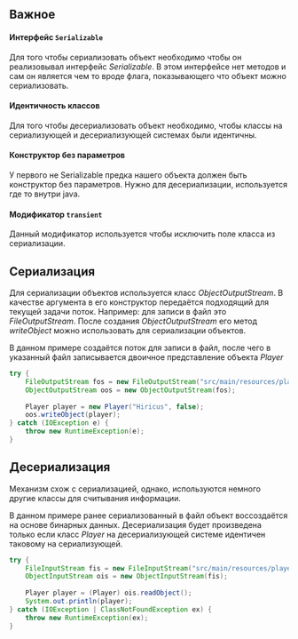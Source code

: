 ## Важное
#### Интерфейс `Serializable`
Для того чтобы сериализовать объект необходимо чтобы он реализовывал интерфейс *Serializable*. В этом интерфейсе нет методов и сам он является чем то вроде флага, показывающего что объект можно сериализовать.

#### Идентичность классов
Для того чтобы десериализовать объект необходимо, чтобы классы на сериализующей и десериализующей системах были идентичны.

#### Конструктор без параметров
У первого не Serializable предка нашего объекта должен быть конструктор без параметров. Нужно для десериализации, используется где то внутри java.

#### Модификатор `transient`
Данный модификатор используется чтобы исключить поле класса из сериализации.

## Сериализация
Для сериализации объектов используется класс *ObjectOutputStream*. В качестве аргумента в его конструктор передаётся подходящий для текущей задачи поток. Например: для записи в файл это *FileOutputStream*.
После создания *ObjectOutputStream* его метод *writeObject* можно использовать для сериализации объектов.

В данном примере создаётся поток для записи в файл, после чего в указанный файл записывается двоичное представление объекта *Player*
```java
try {  
    FileOutputStream fos = new FileOutputStream("src/main/resources/players.bin");  
    ObjectOutputStream oos = new ObjectOutputStream(fos);  
  
    Player player = new Player("Hiricus", false);  
    oos.writeObject(player);  
} catch (IOException e) {  
    throw new RuntimeException(e);  
}
```

## Десериализация
Механизм схож с сериализацией, однако, используются немного другие классы для считывания информации.

В данном примере ранее сериализованный в файл объект воссоздаётся на основе бинарных данных.
Десериализация будет произведена только если класс *Player* на десериализующей системе идентичен таковому на сериализующей.
```java
try {  
    FileInputStream fis = new FileInputStream("src/main/resources/players.bin");  
    ObjectInputStream ois = new ObjectInputStream(fis);  
  
    Player player = (Player) ois.readObject();  
    System.out.println(player);  
} catch (IOException | ClassNotFoundException ex) {  
    throw new RuntimeException(ex);  
}
```